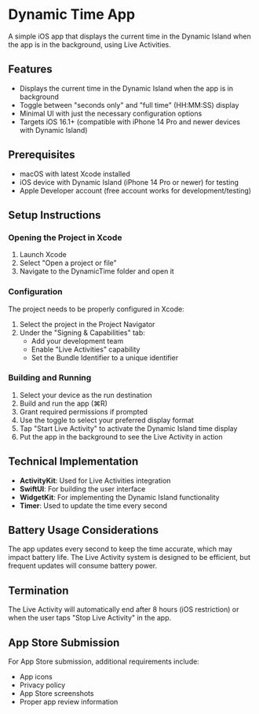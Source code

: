 # Dynamic Time App

A simple iOS app that displays the current time in the Dynamic Island when the app is in the background, using Live Activities.

## Features

- Displays the current time in the Dynamic Island when the app is in background
- Toggle between "seconds only" and "full time" (HH:MM:SS) display
- Minimal UI with just the necessary configuration options
- Targets iOS 16.1+ (compatible with iPhone 14 Pro and newer devices with Dynamic Island)

## Prerequisites

- macOS with latest Xcode installed
- iOS device with Dynamic Island (iPhone 14 Pro or newer) for testing
- Apple Developer account (free account works for development/testing)

## Setup Instructions

### Opening the Project in Xcode

1. Launch Xcode
2. Select "Open a project or file"
3. Navigate to the DynamicTime folder and open it

### Configuration

The project needs to be properly configured in Xcode:

1. Select the project in the Project Navigator
2. Under the "Signing & Capabilities" tab:
   - Add your development team
   - Enable "Live Activities" capability
   - Set the Bundle Identifier to a unique identifier

### Building and Running

1. Select your device as the run destination
2. Build and run the app (⌘R)
3. Grant required permissions if prompted
4. Use the toggle to select your preferred display format
5. Tap "Start Live Activity" to activate the Dynamic Island time display
6. Put the app in the background to see the Live Activity in action

## Technical Implementation

- **ActivityKit**: Used for Live Activities integration
- **SwiftUI**: For building the user interface
- **WidgetKit**: For implementing the Dynamic Island functionality
- **Timer**: Used to update the time every second

## Battery Usage Considerations

The app updates every second to keep the time accurate, which may impact battery life. The Live Activity system is designed to be efficient, but frequent updates will consume battery power.

## Termination

The Live Activity will automatically end after 8 hours (iOS restriction) or when the user taps "Stop Live Activity" in the app.

## App Store Submission

For App Store submission, additional requirements include:

- App icons
- Privacy policy
- App Store screenshots
- Proper app review information